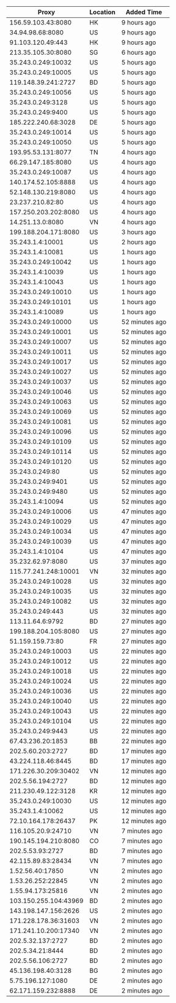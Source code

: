 | Proxy | Location | Added Time |
|---------|----------|------------|
| 156.59.103.43:8080 | HK | 9 hours ago |
| 34.94.98.68:8080 | US | 9 hours ago |
| 91.103.120.49:443 | HK | 9 hours ago |
| 213.35.105.30:8080 | SG | 6 hours ago |
| 35.243.0.249:10032 | US | 5 hours ago |
| 35.243.0.249:10005 | US | 5 hours ago |
| 119.148.39.241:2727 | BD | 5 hours ago |
| 35.243.0.249:10056 | US | 5 hours ago |
| 35.243.0.249:3128 | US | 5 hours ago |
| 35.243.0.249:9400 | US | 5 hours ago |
| 185.222.240.68:3028 | DE | 5 hours ago |
| 35.243.0.249:10014 | US | 5 hours ago |
| 35.243.0.249:10050 | US | 5 hours ago |
| 193.95.53.131:8077 | TN | 4 hours ago |
| 66.29.147.185:8080 | US | 4 hours ago |
| 35.243.0.249:10087 | US | 4 hours ago |
| 140.174.52.105:8888 | US | 4 hours ago |
| 52.148.130.219:8080 | US | 4 hours ago |
| 23.237.210.82:80 | US | 4 hours ago |
| 157.250.203.202:8080 | US | 4 hours ago |
| 14.251.13.0:8080 | VN | 4 hours ago |
| 199.188.204.171:8080 | US | 3 hours ago |
| 35.243.1.4:10001 | US | 2 hours ago |
| 35.243.1.4:10081 | US | 1 hours ago |
| 35.243.0.249:10042 | US | 1 hours ago |
| 35.243.1.4:10039 | US | 1 hours ago |
| 35.243.1.4:10043 | US | 1 hours ago |
| 35.243.0.249:10010 | US | 1 hours ago |
| 35.243.0.249:10101 | US | 1 hours ago |
| 35.243.1.4:10089 | US | 1 hours ago |
| 35.243.0.249:10000 | US | 52 minutes ago |
| 35.243.0.249:10001 | US | 52 minutes ago |
| 35.243.0.249:10007 | US | 52 minutes ago |
| 35.243.0.249:10011 | US | 52 minutes ago |
| 35.243.0.249:10017 | US | 52 minutes ago |
| 35.243.0.249:10027 | US | 52 minutes ago |
| 35.243.0.249:10037 | US | 52 minutes ago |
| 35.243.0.249:10046 | US | 52 minutes ago |
| 35.243.0.249:10063 | US | 52 minutes ago |
| 35.243.0.249:10069 | US | 52 minutes ago |
| 35.243.0.249:10081 | US | 52 minutes ago |
| 35.243.0.249:10096 | US | 52 minutes ago |
| 35.243.0.249:10109 | US | 52 minutes ago |
| 35.243.0.249:10114 | US | 52 minutes ago |
| 35.243.0.249:10120 | US | 52 minutes ago |
| 35.243.0.249:80 | US | 52 minutes ago |
| 35.243.0.249:9401 | US | 52 minutes ago |
| 35.243.0.249:9480 | US | 52 minutes ago |
| 35.243.1.4:10094 | US | 52 minutes ago |
| 35.243.0.249:10006 | US | 47 minutes ago |
| 35.243.0.249:10029 | US | 47 minutes ago |
| 35.243.0.249:10034 | US | 47 minutes ago |
| 35.243.0.249:10039 | US | 47 minutes ago |
| 35.243.1.4:10104 | US | 47 minutes ago |
| 35.232.62.97:8080 | US | 37 minutes ago |
| 115.77.241.248:10001 | VN | 32 minutes ago |
| 35.243.0.249:10028 | US | 32 minutes ago |
| 35.243.0.249:10035 | US | 32 minutes ago |
| 35.243.0.249:10082 | US | 32 minutes ago |
| 35.243.0.249:443 | US | 32 minutes ago |
| 113.11.64.6:9792 | BD | 27 minutes ago |
| 199.188.204.105:8080 | US | 27 minutes ago |
| 51.159.159.73:80 | FR | 27 minutes ago |
| 35.243.0.249:10003 | US | 22 minutes ago |
| 35.243.0.249:10012 | US | 22 minutes ago |
| 35.243.0.249:10018 | US | 22 minutes ago |
| 35.243.0.249:10024 | US | 22 minutes ago |
| 35.243.0.249:10036 | US | 22 minutes ago |
| 35.243.0.249:10040 | US | 22 minutes ago |
| 35.243.0.249:10043 | US | 22 minutes ago |
| 35.243.0.249:10104 | US | 22 minutes ago |
| 35.243.0.249:9443 | US | 22 minutes ago |
| 67.43.236.20:1853 | BB | 22 minutes ago |
| 202.5.60.203:2727 | BD | 17 minutes ago |
| 43.224.118.46:8445 | BD | 17 minutes ago |
| 171.226.30.209:30402 | VN | 12 minutes ago |
| 202.5.56.194:2727 | BD | 12 minutes ago |
| 211.230.49.122:3128 | KR | 12 minutes ago |
| 35.243.0.249:10030 | US | 12 minutes ago |
| 35.243.1.4:10062 | US | 12 minutes ago |
| 72.10.164.178:26437 | PK | 12 minutes ago |
| 116.105.20.9:24710 | VN | 7 minutes ago |
| 190.145.194.210:8080 | CO | 7 minutes ago |
| 202.5.53.93:2727 | BD | 7 minutes ago |
| 42.115.89.83:28434 | VN | 7 minutes ago |
| 1.52.56.40:17850 | VN | 2 minutes ago |
| 1.53.26.252:22845 | VN | 2 minutes ago |
| 1.55.94.173:25816 | VN | 2 minutes ago |
| 103.150.255.104:43969 | BD | 2 minutes ago |
| 143.198.147.156:2626 | US | 2 minutes ago |
| 171.228.178.36:31603 | VN | 2 minutes ago |
| 171.241.10.200:17340 | VN | 2 minutes ago |
| 202.5.32.137:2727 | BD | 2 minutes ago |
| 202.5.34.21:8444 | BD | 2 minutes ago |
| 202.5.56.106:2727 | BD | 2 minutes ago |
| 45.136.198.40:3128 | BG | 2 minutes ago |
| 5.75.196.127:1080 | DE | 2 minutes ago |
| 62.171.159.232:8888 | DE | 2 minutes ago |
